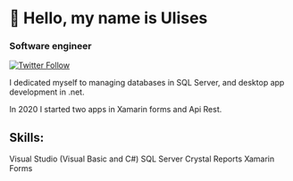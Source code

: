 # 👋 Hello, my name is Ulises

### Software engineer

[![Twitter Follow](https://img.shields.io/twitter/follow/ulisesthechapu?style=social)](https://twitter.com/ulisesthechapu)

I dedicated myself to managing databases in SQL Server, and desktop app development in .net.

In 2020 I started two apps in Xamarin forms and Api Rest.

## Skills:
Visual Studio (Visual Basic and C#)
SQL Server
Crystal Reports
Xamarin Forms


<!---
Ulisesthechapu/Ulisesthechapu is a ✨ special ✨ repository because its `README.md` (this file) appears on your GitHub profile.
You can click the Preview link to take a look at your changes.
--->
